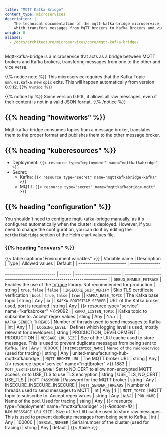 ```yaml
---
title: "MQTT Kafka Bridge"
content_type: microservices
description: |
    The technical documentation of the mqtt-kafka-bridge microservice,
    which transfers messages from MQTT brokers to Kafka Brokers and vice versa.
weight: 0
aliases:
  - /docs/architecture/microservices/core/mqtt-kafka-bridge/
---
```


<!-- overview -->

Mqtt-kafka-bridge is a microservice that acts as a bridge between MQTT brokers
and Kafka brokers, transfering messages from one to the other and vice versa.

{{% notice note %}}
This microservice requires that the Kafka Topic `umh.v1.kafka.newTopic` exits.
This will happen automatically from version 0.9.12.
{{% /notice %}}

{{% notice tip %}}
Since version 0.9.10, it allows all raw messages, even if their content is not
in a valid JSON format.
{{% /notice %}}

## {{% heading "howitworks" %}}

Mqtt-kafka-bridge consumes topics from a message broker, translates them to
the proper format and publishes them to the other message broker.

<!-- body -->

## {{% heading "kuberesources" %}}

- Deployment: `{{< resource type="deployment" name="mqttkafkabridge" >}}`
- Secret:
  - Kafka: `{{< resource type="secret" name="mqttkafkabridge-kafka" >}}`
  - MQTT: `{{< resource type="secret" name="mqttkafkabridge-mqtt" >}}`

## {{% heading "configuration" %}}

You shouldn't need to configure mqtt-kafka-bridge manually, as it's configured
automatically when the cluster is deployed. However, if you need to change the
configuration, you can do it by editing the `mqttkafkabridge` section of the Helm
chart values file.

### {{% heading "envvars" %}}

{{< table caption="Environment variables" >}}
| Variable name            | Description                                                                                                            | Type   | Allowed values          | Default                                                               |
| ------------------------ | ---------------------------------------------------------------------------------------------------------------------- | ------ | ----------------------- | --------------------------------------------------------------------- |
| `DEBUG_ENABLE_FGTRACE`   | Enables the use of the [fgtrace](https://github.com/felixge/fgtrace) library. Not recommended for production           | string | `true`, `false`         | `false`                                                               |
| `INSECURE_SKIP_VERIFY`   | Skip TLS certificate verification                                                                                      | `bool` | `true`, `false`         | `true`                                                                |
| `KAFKA_BASE_TOPIC`       | The Kafka base topic                                                                                                   | string | Any                     | ia                                                                    |
| `KAFKA_BOOTSTRAP_SERVER` | URL of the Kafka broker used, port is required                                                                         | string | Any                     | {{< resource type="service" name="kafkabroker" >}}:9092               |
| `KAFKA_LISTEN_TOPIC`     | Kafka topic to subscribe to. Accept regex values                                                                       | string | Any                     | ^ia.+                                                                 |
| `KAFKA_SENDER_THREADS`   | Number of threads used to send messages to Kafka                                                                       | int    | Any                     | 1                                                                     |
| `LOGGING_LEVEL`          | Defines which logging level is used, mostly relevant for developers                                                    | string | PRODUCTION, DEVELOPMENT | PRODUCTION                                                            |
| `MESSAGE_LRU_SIZE`       | Size of the LRU cache used to store messages. This is used to prevent duplicate messages from being sent to Kafka.     | int    | Any                     | 100000                                                                |
| `MICROSERVICE_NAME`      | Name of the microservice (used for tracing)                                                                            | string | Any                     | united-manufacturing-hub-mqttkafkabridge                              |
| `MQTT_BROKER_URL`        | The MQTT broker URL                                                                                                    | string | Any                     | {{< resource type="service" name="mqttbroker" >}}:1883                |
| `MQTT_CERTIFICATE_NAME`  | Set to NO_CERT to allow non-encrypted MQTT access, or to USE_TLS to use TLS encryption                                 | string | USE_TLS, NO_CERT        | USE_TLS                                                               |
| `MQTT_PASSWORD`          | Password for the MQTT broker                                                                                           | string | Any                     | INSECURE_INSECURE_INSECURE                                            |
| `MQTT_SENDER_THREADS`    | Number of threads used to send messages to MQTT                                                                        | int    | Any                     | 1                                                                     |
| `MQTT_TOPIC`             | MQTT topic to subscribe to. Accept regex values                                                                        | string | Any                     | ia/#                                                                  |
| `POD_NAME`               | Name of the pod. Used for tracing                                                                                      | string | Any                     | {{< resource type="deployment" name="mqttkafkabridge" >}}-_Random-ID_ |
| `RAW_MESSSAGE_LRU_SIZE`  | Size of the LRU cache used to store raw messages. This is used to prevent duplicate messages from being sent to Kafka. | int    | Any                     | 100000                                                                |
| `SERIAL_NUMBER`          | Serial number of the cluster (used for tracing)                                                                        | string | Any                     | default                                                               |
{{< /table >}}
